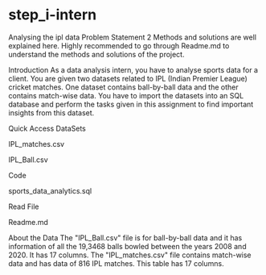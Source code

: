 # step_i-intern
Analysing the ipl data
Problem Statement 2
Methods and solutions are well explained here. Highly recommended to go through Readme.md to understand the methods and solutions of the project.

Introduction
As a data analysis intern, you have to analyse sports data for a client. You are given two datasets related to IPL (Indian Premier League) cricket matches. One dataset contains ball-by-ball data and the other contains match-wise data. You have to import the datasets into an SQL database and perform the tasks given in this assignment to find important insights from this dataset.

Quick Access
DataSets

IPL_matches.csv

IPL_Ball.csv

Code

sports_data_analytics.sql

Read File

Readme.md

About the Data
The "IPL_Ball.csv" file is for ball-by-ball data and it has information of all the 19,3468 balls bowled between the years 2008 and 2020. It has 17 columns.
The "IPL_matches.csv" file contains match-wise data and has data of 816 IPL matches. This table has 17 columns.

